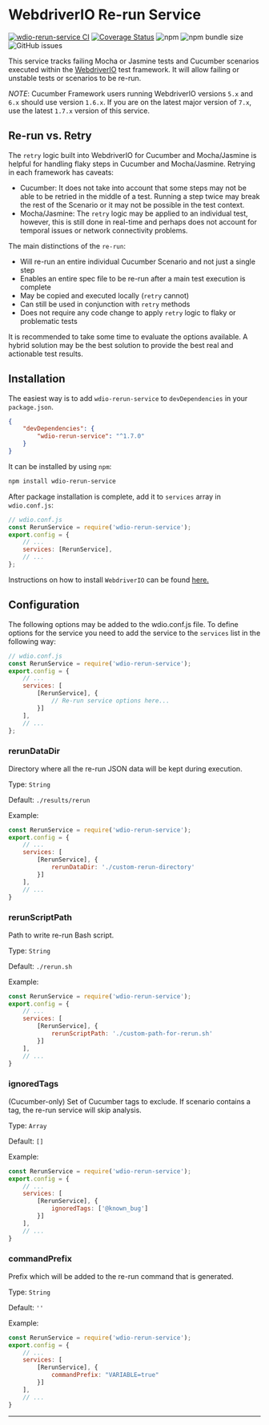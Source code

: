 WebdriverIO Re-run Service
==========================

[![wdio-rerun-service CI](https://github.com/jwplayer/wdio-rerun-service/actions/workflows/node.js.yml/badge.svg)](https://github.com/jwplayer/wdio-rerun-service/actions/workflows/node.js.yml)
[![Coverage Status](https://coveralls.io/repos/github/jwplayer/wdio-rerun-service/badge.svg?branch=main)](https://coveralls.io/github/jwplayer/wdio-rerun-service?branch=main)
![npm](https://img.shields.io/npm/dm/wdio-rerun-service)
![npm bundle size](https://img.shields.io/bundlephobia/min/wdio-rerun-service)
![GitHub issues](https://img.shields.io/github/issues/jwplayer/wdio-rerun-service)

This service tracks failing Mocha or Jasmine tests and Cucumber scenarios executed within the [WebdriverIO](https://webdriver.io) test framework. It will allow failing or unstable tests or scenarios to be re-run.

_NOTE_: Cucumber Framework users running WebdriverIO versions `5.x` and `6.x` should use version `1.6.x`. If you are on the latest major version of `7.x`, use the latest `1.7.x` version of this service.

## Re-run vs. Retry

The `retry` logic built into WebdriverIO for Cucumber and Mocha/Jasmine is helpful for handling flaky steps in Cucumber and Mocha/Jasmine. Retrying in each framework has caveats: 
* Cucumber: It does not take into account that some steps may not be able to be retried in the middle of a test. Running a step twice may break the rest of the Scenario or it may not be possible in the test context. 
* Mocha/Jasmine: The `retry` logic may be applied to an individual test, however, this is still done in real-time and perhaps does not account for temporal issues or network connectivity problems.

The main distinctions of the `re-run`:
* Will re-run an entire individual Cucumber Scenario and not just a single step
* Enables an entire spec file to be re-run after a main test execution is complete
* May be copied and executed locally (`retry` cannot)
* Can still be used in conjunction with `retry` methods
* Does not require any code change to apply `retry` logic to flaky or problematic tests

It is recommended to take some time to evaluate the options available. A hybrid solution may be the best solution to provide the best real and actionable test results.

## Installation

The easiest way is to add `wdio-rerun-service` to `devDependencies` in your `package.json`.

```json
{
    "devDependencies": {
        "wdio-rerun-service": "^1.7.0"
    }
}
```

It can be installed by using `npm`:

```bash
npm install wdio-rerun-service
```

After package installation is complete, add it to `services` array in `wdio.conf.js`:

```js
// wdio.conf.js
const RerunService = require('wdio-rerun-service');
export.config = {
    // ...
    services: [RerunService],
    // ...
};
```

Instructions on how to install `WebdriverIO` can be found [here.](https://webdriver.io/docs/gettingstarted.html)

## Configuration

The following options may be added to the wdio.conf.js file. To define options for the service you need to add the service to the `services` list in the following way:

```js
// wdio.conf.js
const RerunService = require('wdio-rerun-service');
export.config = {
    // ...
    services: [
        [RerunService], {
            // Re-run service options here...
        }]
    ],
    // ...
};
```

### rerunDataDir
Directory where all the re-run JSON data will be kept during execution.

Type: `String`

Default: `./results/rerun`

Example:
```js
const RerunService = require('wdio-rerun-service');
export.config = {
    // ...
    services: [
        [RerunService], {
            rerunDataDir: './custom-rerun-directory'
        }]
    ],
    // ...
}
```

### rerunScriptPath
Path to write re-run Bash script.

Type: `String`

Default: `./rerun.sh`

Example:
```js
const RerunService = require('wdio-rerun-service');
export.config = {
    // ...
    services: [
        [RerunService], {
            rerunScriptPath: './custom-path-for-rerun.sh'
        }]
    ],
    // ...
}
```

### ignoredTags
(Cucumber-only) Set of Cucumber tags to exclude. If scenario contains a tag, the re-run service will skip analysis.

Type: `Array`

Default: `[]`

Example:
```js
const RerunService = require('wdio-rerun-service');
export.config = {
    // ...
    services: [
        [RerunService], {
            ignoredTags: ['@known_bug']
        }]
    ],
    // ...
}
```

### commandPrefix
Prefix which will be added to the re-run command that is generated.

Type: `String`

Default: `''`

Example:
```js
const RerunService = require('wdio-rerun-service');
export.config = {
    // ...
    services: [
        [RerunService], {
            commandPrefix: "VARIABLE=true"
        }]
    ],
    // ...
}
```
----
